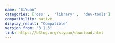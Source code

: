 ```yaml
---
name: "SiYuan"
categories: ['oss' ,  'library' ,  'dev-tools']
compatibility: native
display_result: "Compatible"
version_from: "3.1.3"
link: https://b3log.org/siyuan/download.html
---
```


